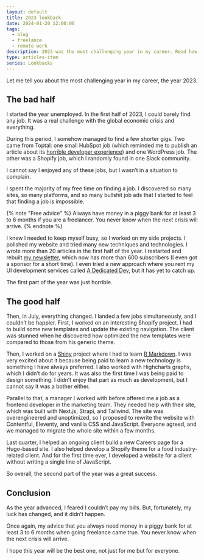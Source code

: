 ```yaml
---
layout: default
title: 2023 lookback
date: 2024-01-20 12:00:00
tags:
  - blog
  - freelance
  - remote work
description: 2023 was the most challenging year in my career. Read how global crisis affected me and learn which technologies I have worked with.
type: articles-item
series: Lookbacks
---
```


Let me tell you about the most challenging year in my career, the year 2023.

## The bad half

I started the year unemployed. In the first half of 2023, I could barely find any job. It was a real challenge with the global economic crisis and everything.

During this period, I somehow managed to find a few shorter gigs. Two came from Toptal: one small HubSpot job (which reminded me to publish an article about its  [horrible developer experience](/articles/nightmare-dx-hubspot/)) and one WordPress job. The other was a Shopify job, which I randomly found in one Slack community.

I cannot say I enjoyed any of these jobs, but I wasn’t in a situation to complain.

I spent the majority of my free time on finding a job. I discovered so many sites, so many platforms, and so many bullshit job ads that I started to feel that finding a job is impossible.

{% note "Free advice" %}
Always have money in a piggy bank for at least 3 to 6 months if you are a freelancer. You never know when the next crisis will arrive.
{% endnote %}

I knew I needed to keep myself busy, so I worked on my side projects. I polished my website and tried many new techniques and technologies. I wrote more than 20 articles in the first half of the year. I restarted and rebuilt [my newsletter](/side-projects/ui-dev-newsletter/archive/), which now has more than 600 subscribers (I even got a sponsor for a short time). I even tried a new approach where you rent my UI development services called [A Dedicated Dev](https://adedicated.dev/), but it has yet to catch up.

The first part of the year was just horrible.

## The good half

Then, in July, everything changed. I landed a few jobs simultaneously, and I couldn’t be happier. First, I worked on an interesting Shopify project. I had to build some new templates and update the existing navigation. The client was stunned when he discovered how optimized the new templates were compared to those from his generic theme.

Then, I worked on a [Shiny](https://www.rstudio.com/products/shiny/) project where I had to learn [R Markdown](https://rmarkdown.rstudio.com/). I was very excited about it because being paid to learn a new technology is something I have always preferred. I also worked with Highcharts graphs, which I didn’t do for years. It was also the first time I was being paid to design something. I didn’t enjoy that part as much as development, but I cannot say it was a bother either.

Parallel to that, a manager I worked with before offered me a job as a frontend developer in the marketing team. They needed help with their site, which was built with Next.js, Strapi, and Tailwind. The site was overengineered and unoptimized, so I proposed to rewrite the website with Contentful, Eleventy, and vanilla CSS and JavaScript. Everyone agreed, and we managed to migrate the whole site within a few months.

Last quarter, I helped an ongoing client build a new Careers page for a Hugo-based site. I also helped develop a Shopify theme for a food industry-related client. And for the first time ever, I developed a website for a client without writing a single line of JavaScript.

So overall, the second part of the year was a great success.

## Conclusion

As the year advanced, I feared I couldn’t pay my bills. But, fortunately, my luck has changed, and it didn’t happen.

Once again, my advice that you always need money in a piggy bank for at least 3 to 6 months when going freelance came true. You never know when the next crisis will arrive.

I hope this year will be the best one, not just for me but for everyone.
